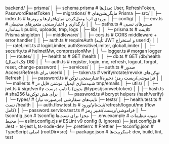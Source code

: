 backend/
├─ prisma/
│ ├─ schema.prisma # مدل‌ها: User, RefreshToken, PasswordResetToken
│ └─ migrations/ # مایگریشن‌های Prisma
├─ src/
│ ├─ index.ts # ورودی اپ؛ وصل‌کردن میان‌افزارها و روترها
│ ├─ config/
│ │ ├─ env.ts # بارگذاری و اعتبارسنجی متغیرهای محیطی
│ │ └─ paths.ts # مسیرهای نسبی استاندارد: public, uploads, tmp, logs
│ ├─ lib/
│ │ └─ prisma.ts # کلاینت Prisma singleton
│ ├─ middleware/
│ │ ├─ cors.ts # CORS middleware + error handler
│ │ ├─ auth.ts # requireAuth (تأیید JWT و استخراج userId)
│ │ ├─ rateLimit.ts # loginLimiter, authSensitiveLimiter, globalLimiter
│ │ ├─ security.ts # helmetMw, compressionMw
│ │ └─ logger.ts # morgan logger
│ ├─ routes/
│ │ ├─ health.ts # GET /health
│ │ ├─ db.ts # GET /db/health (چک اتصال DB)
│ │ └─ auth.ts # register, login, me, refresh, logout, forgot, reset, change-password
│ ├─ services/
│ │ ├─ auth.ts # صدور Access/Refresh برای userId
│ │ ├─ token.ts # verify/rotate/revoke توکن‌های Refresh
│ │ ├─ password.ts # فراموشی/ریست رمز؛ ذخیره/اعتبارسنجی توکن
│ │ └─ mailer.ts # شبیه‌سازی ایمیل: نوشتن فایل در tmp/emails
│ ├─ utils/
│ │ ├─ jwt.ts # sign/verify با تایپ درست (بدون @types/jsonwebtoken)
│ │ ├─ hash.ts # sha256 برای هش توکن‌ها
│ │ └─ password.ts # bcrypt helpers (hash/verify)
│ └─ types/ # (درصورت نیاز) تایپ‌های سفارشی
├─ tests/
│ ├─ health.test.ts # تست /health
│ ├─ auth.flow.test.ts # ثبت‌نام/ورود/refresh/logout/me (flow کامل)
│ ├─ password.service.test.ts # فراموشی/ریست/تغییر رمز
│ └─ tsconfig.json # tsconfig مجزا برای تست‌ها
├─ .env.example # نمونه تنظیمات محیط
├─ eslint.config.cjs # ESLint v9 config (با ignores)
├─ jest.config.js # Jest + ts-jest یا ts-node-dev
├─ .prettierrc # Prettier
├─ tsconfig.json # TypeScript اصلی (rootDir=src)
└─ package.json # اسکریپت‌ها: dev, build, lint, test